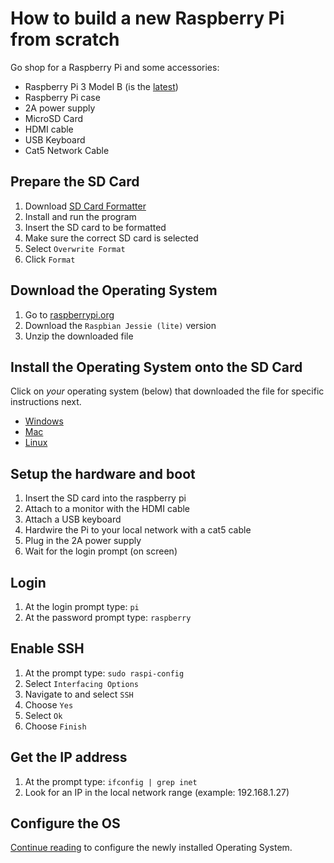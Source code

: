 # How to build a new Raspberry Pi from scratch
Go shop for a Raspberry Pi and some accessories:

* Raspberry Pi 3 Model B (is the [latest](https://www.raspberrypi.org/products/raspberry-pi-3-model-b/))
* Raspberry Pi case
* 2A power supply
* MicroSD Card
* HDMI cable
* USB Keyboard
* Cat5 Network Cable

## Prepare the SD Card
1. Download [SD Card Formatter](https://www.sdcard.org/downloads/formatter_4/)
1. Install and run the program
1. Insert the SD card to be formatted
1. Make sure the correct SD card is selected
1. Select `Overwrite Format`
1. Click `Format`

## Download the Operating System
1. Go to [raspberrypi.org](https://www.raspberrypi.org/downloads/raspbian/)
1. Download the `Raspbian Jessie (lite)` version
1. Unzip the downloaded file

## Install the Operating System onto the SD Card
Click on _your_ operating system (below) that downloaded the file for specific instructions next.

* [Windows](https://www.raspberrypi.org/documentation/installation/installing-images/windows.md)
* [Mac](https://www.raspberrypi.org/documentation/installation/installing-images/mac.md)
* [Linux](https://www.raspberrypi.org/documentation/installation/installing-images/linux.md)

## Setup the hardware and boot
1. Insert the SD card into the raspberry pi
1. Attach to a monitor with the HDMI cable
1. Attach a USB keyboard
1. Hardwire the Pi to your local network with a cat5 cable
1. Plug in the 2A power supply
1. Wait for the login prompt (on screen)

## Login
1. At the login prompt type: `pi`
1. At the password prompt type: `raspberry`

## Enable SSH
1. At the prompt type: `sudo raspi-config`
1. Select `Interfacing Options`
1. Navigate to and select `SSH`
1. Choose `Yes`
1. Select `Ok`
1. Choose `Finish`

## Get the IP address
1. At the prompt type: `ifconfig | grep inet`
1. Look for an IP in the local network range (example: 192.168.1.27)

## Configure the OS
[Continue reading](DEVOPS.md) to configure the newly installed Operating System.